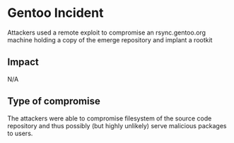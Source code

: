 # Gentoo Incident

Attackers used a remote exploit to compromise an rsync.gentoo.org machine
holding a copy of the emerge repository and implant a rootkit 

## Impact

N/A

## Type of compromise

The attackers were able to compromise filesystem of the source code repository
and thus possibly (but highly unlikely) serve malicious packages to users.
